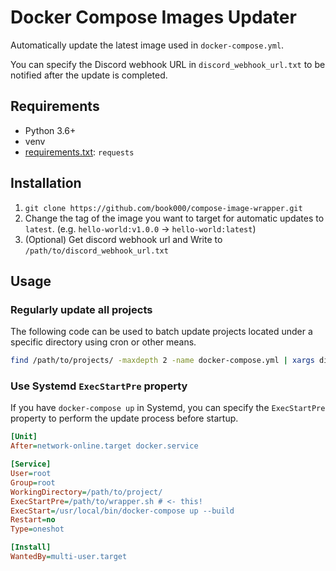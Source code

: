 # Docker Compose Images Updater

Automatically update the latest image used in `docker-compose.yml`.

You can specify the Discord webhook URL in `discord_webhook_url.txt` to be notified after the update is completed.

## Requirements

- Python 3.6+
- venv
- [requirements.txt](requirements.txt): `requests`

## Installation

1. `git clone https://github.com/book000/compose-image-wrapper.git`
2. Change the tag of the image you want to target for automatic updates to `latest`. (e.g. `hello-world:v1.0.0` -> `hello-world:latest`)
3. (Optional) Get discord webhook url and Write to `/path/to/discord_webhook_url.txt`

## Usage

### Regularly update all projects

The following code can be used to batch update projects located under a specific directory using cron or other means.

```sh
find /path/to/projects/ -maxdepth 2 -name docker-compose.yml | xargs dirname | xargs -L1 /path/to/wrapper.sh
```

### Use Systemd `ExecStartPre` property

If you have `docker-compose up` in Systemd, you can specify the `ExecStartPre` property to perform the update process before startup.

```ini
[Unit]
After=network-online.target docker.service

[Service]
User=root
Group=root
WorkingDirectory=/path/to/project/
ExecStartPre=/path/to/wrapper.sh # <- this!
ExecStart=/usr/local/bin/docker-compose up --build
Restart=no
Type=oneshot

[Install]
WantedBy=multi-user.target
```
